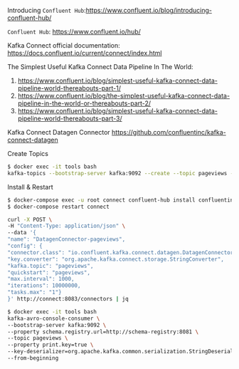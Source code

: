 Introducing `Confluent Hub`:https://www.confluent.io/blog/introducing-confluent-hub/

`Confluent Hub`: https://www.confluent.io/hub/

Kafka Connect official documentation:
https://docs.confluent.io/current/connect/index.html

The Simplest Useful Kafka Connect Data Pipeline In The World:
1. https://www.confluent.io/blog/simplest-useful-kafka-connect-data-pipeline-world-thereabouts-part-1/
2. https://www.confluent.io/blog/the-simplest-useful-kafka-connect-data-pipeline-in-the-world-or-thereabouts-part-2/
3. https://www.confluent.io/blog/simplest-useful-kafka-connect-data-pipeline-world-thereabouts-part-3/



Kafka Connect Datagen Connector https://github.com/confluentinc/kafka-connect-datagen

Create Topics

```bash
$ docker exec -it tools bash
kafka-topics --bootstrap-server kafka:9092 --create --topic pageviews --partitions 3 --replication-factor 1
```

Install & Restart
```bash
$ docker-compose exec -u root connect confluent-hub install confluentinc/kafka-connect-datagen:0.4.0
$ docker-compose restart connect
```

```bash
curl -X POST \
-H "Content-Type: application/json" \
--data '{
"name": "DatagenConnector-pageviews",
"config": {
"connector.class": "io.confluent.kafka.connect.datagen.DatagenConnector",
"key.converter": "org.apache.kafka.connect.storage.StringConverter",
"kafka.topic": "pageviews",
"quickstart": "pageviews",
"max.interval": 1000,
"iterations": 10000000,
"tasks.max": "1"}
}' http://connect:8083/connectors | jq
```


```bash
$ docker exec -it tools bash
kafka-avro-console-consumer \
--bootstrap-server kafka:9092 \
--property schema.registry.url=http://schema-registry:8081 \
--topic pageviews \
--property print.key=true \
--key-deserializer=org.apache.kafka.common.serialization.StringDeserializer \
--from-beginning
```